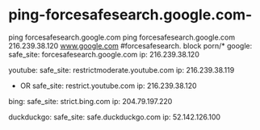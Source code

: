 # ping-forcesafesearch.google.com-
ping forcesafesearch.google.com 
ping forcesafesearch.google.com 
216.239.38.120 www.google.com #forcesafesearch.
block porn/*
google:
  safe_site: forcesafesearch.google.com
  ip: 216.239.38.120

youtube:
  safe_site: restrictmoderate.youtube.com
  ip: 216.239.38.119
  - OR
  safe_site: restrict.youtube.com
  ip: 216.239.38.120

bing:
  safe_site: strict.bing.com
  ip: 204.79.197.220

duckduckgo:
  safe_site: safe.duckduckgo.com
  ip: 52.142.126.100
